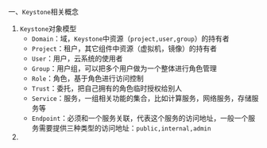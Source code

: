 一、`Keystone`相关概念

1. `Keystone`对象模型
   - `Domain`：域，`Keystone`中资源（`project,user,group`）的持有者
   - `Project`：租户，其它组件中资源（虚拟机，镜像）的持有者
   - `User`：用户，云系统的使用者
   - `Group`：用户组，可以把多个用户做为一个整体进行角色管理
   - `Role`：角色，基于角色进行访问控制
   - `Trust`：委托，把自己拥有的角色临时授权给别人
   - `Service`：服务，一组相关功能的集合，比如计算服务，网络服务，存储服务等
   - `Endpoint`：必须和一个服务关联，代表这个服务的访问地址，一般一个服务需要提供三种类型的访问地址：`public,internal,admin`
2. 